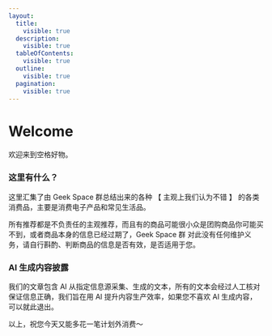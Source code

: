 ```yaml
---
layout:
  title:
    visible: true
  description:
    visible: true
  tableOfContents:
    visible: true
  outline:
    visible: true
  pagination:
    visible: true
---
```


# Welcome

欢迎来到空格好物。

### 这里有什么？

这里汇集了由 Geek Space 群总结出来的各种 【 主观上我们认为不错 】 的各类消费品，主要是消费电子产品和常见生活品。

所有推荐都是不负责任的主观推荐，而且有的商品可能很小众是团购商品你可能买不到，或者商品本身的信息已经过期了，Geek Space 群 对此没有任何维护义务，请自行斟酌、判断商品的信息是否有效，是否适用于您。

### AI 生成内容披露

我们的文章包含 AI 从指定信息源采集、生成的文本，所有的文本会经过人工核对保证信息正确，我们旨在用 AI 提升内容生产效率，如果您不喜欢 AI 生成内容，可以就此退出。

以上，祝您今天又能多花一笔计划外消费～
